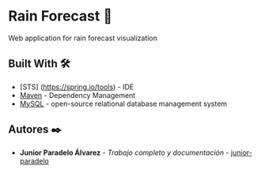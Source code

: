 # Rain Forecast 🚀
Web application for rain forecast visualization

## Built With 🛠️

* [STS] (https://spring.io/tools) - IDE
* [Maven](https://maven.apache.org/) - Dependency Management
* [MySQL](https://www.mysql.com) - open-source relational database management system

## Autores ✒️

* **Junior Paradelo Álvarez** - *Trabajo completo y documentación* - [junior-paradelo](https://github.com/junior-paradelo)